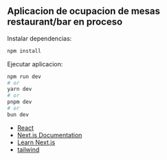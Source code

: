 ## Aplicacion de ocupacion de mesas restaurant/bar en proceso

Instalar dependencias: 

```bash
npm install
```
Ejecutar aplicacion:

```bash
npm run dev
# or
yarn dev
# or
pnpm dev
# or
bun dev
```

- [React](https://react.dev/)
- [Next.js Documentation](https://nextjs.org/docs)
- [Learn Next.js](https://nextjs.org/learn) 
- [tailwind](https://tailwindcss.com)
